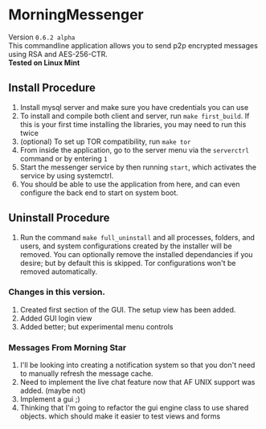 # MorningMessenger
Version `0.6.2 alpha`<br>
This commandline application allows you to send p2p encrypted messages using RSA and AES-256-CTR.<br>
<b>Tested on Linux Mint</b>

## Install Procedure
1. Install mysql server and make sure you have credentials you can use
2. To install and compile both client and server, run `make first_build`. If this is your first time installing the libraries, you may need to run this twice
3. (optional) To set up TOR compatibility, run `make tor`
4. From inside the application, go to the server menu via the `serverctrl` command or by entering `1`
5. Start the messenger service by then running `start`, which activates the service by using systemctrl.
6. You should be able to use the application from here, and can even configure the back end to start on system boot.

## Uninstall Procedure
1. Run the command `make full_uninstall` and all processes, folders, and users, and system configurations created by the installer will be removed. You can optionally remove the installed dependancies if you desire; but by default this is skipped. Tor configurations won't be removed automatically.

### Changes in this version.
1. Created first section of the GUI. The setup view has been added.
2. Added GUI login view
3. Added better; but experimental menu controls

### Messages From Morning Star
1. I'll be looking into creating a notification system so that you don't need to manually refresh the message cache.
2. Need to implement the live chat feature now that AF UNIX support was added. (maybe not)
3. Implement a gui ;)
4. Thinking that I'm going to refactor the gui engine class to use shared objects. which should make it easier to test views and forms
